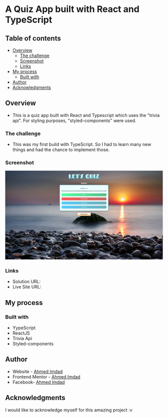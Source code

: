 #  A Quiz App built with React and TypeScript 

## Table of contents

- [Overview](#overview)
  - [The challenge](#the-challenge)
  - [Screenshot](#screenshot)
  - [Links](#links)
- [My process](#my-process)
  - [Built with](#built-with)
- [Author](#author)
- [Acknowledgments](#acknowledgments)


## Overview

- This is a quiz app built with React and Typescript which uses the "trivia api". For styling purposes, "styled-components" were used.

### The challenge

- This was my first build with TypeScript. So I had to learn many new things and had the chance to implement those.

### Screenshot

![](./src/images/design-windows.jpg)


### Links

- Solution URL: [](https://github.com/imdadulahmed1593/quiz-for-you-react-typescript)
- Live Site URL: [](https://quiz-for-you-react-typescript.netlify.app/)

## My process

### Built with

- YypeScript
- ReactJS
- Trivia Api
- Styled-components



## Author

- Website - [Ahmed Imdad](https://ahmedimdad93.netlify.app/)
- Frontend Mentor - [Ahmed Imdad](https://www.frontendmentor.io/profile/imdadulahmed1593)
- Facebook- [Ahmed Imdad](https://www.facebook.com/ahmed.imdad.5/)


## Acknowledgments

I would like to acknowledge myself for this amazing project :v
